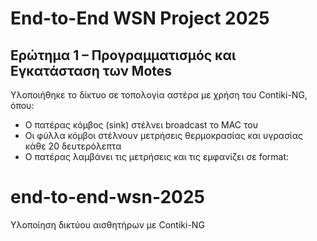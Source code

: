 
# End-to-End WSN Project 2025

## Ερώτημα 1 – Προγραμματισμός και Εγκατάσταση των Motes

Υλοποιήθηκε το δίκτυο σε τοπολογία αστέρα με χρήση του Contiki-NG, όπου:
- Ο πατέρας κόμβος (sink) στέλνει broadcast το MAC του
- Οι φύλλα κόμβοι στέλνουν μετρήσεις θερμοκρασίας και υγρασίας κάθε 20 δευτερόλεπτα
- Ο πατέρας λαμβάνει τις μετρήσεις και τις εμφανίζει σε format:


# end-to-end-wsn-2025
Υλοποίηση δικτύου αισθητήρων με Contiki-NG

